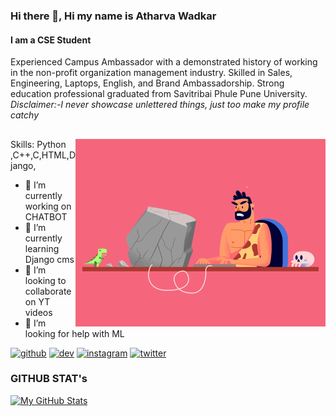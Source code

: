 ### Hi there 👋, Hi my name is Atharva Wadkar
#### I am a CSE Student
Experienced Campus Ambassador with a demonstrated history of working in the non-profit organization management industry. Skilled in Sales, Engineering, Laptops, English, and Brand Ambassadorship. Strong education professional graduated from Savitribai Phule Pune University.
*Disclaimer:-I never showcase unlettered things, just too make my profile catchy*

##
<img align="right" alt="Coding"  width="400" src="00-imp--04animation_1.gif">


Skills: Python ,C++,C,HTML,Django,

- 🔭 I’m currently working on CHATBOT 
- 🌱 I’m currently learning Django cms 
- 👯 I’m looking to collaborate on YT videos 
- 🤔 I’m looking for help with ML 


[<img src='https://cdn.jsdelivr.net/npm/simple-icons@3.0.1/icons/github.svg' alt='github' height='40'>](https://github.com/athxxxx)  [<img src='https://cdn.jsdelivr.net/npm/simple-icons@3.0.1/icons/dev-dot-to.svg' alt='dev' height='40'>](https://dev.to/athxxxx)  [<img src='https://cdn.jsdelivr.net/npm/simple-icons@3.0.1/icons/instagram.svg' alt='instagram' height='40'>](https://www.instagram.com/atharvawadkar_/)  [<img src='https://cdn.jsdelivr.net/npm/simple-icons@3.0.1/icons/twitter.svg' alt='twitter' height='40'>](https://twitter.com/AtharvaWadkar)  















### GITHUB STAT's





[![My GitHub Stats](https://github-readme-stats.vercel.app/api/?username=athxxxx&count_private=true&theme=nightowl&showicons=true)]()


